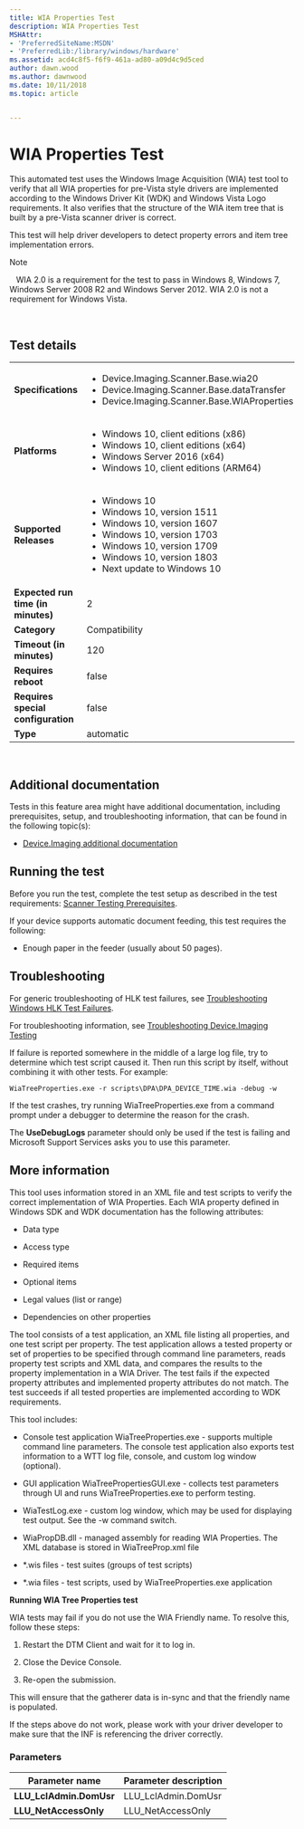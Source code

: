 ```yaml
---
title: WIA Properties Test
description: WIA Properties Test
MSHAttr:
- 'PreferredSiteName:MSDN'
- 'PreferredLib:/library/windows/hardware'
ms.assetid: acd4c8f5-f6f9-461a-ad80-a09d4c9d5ced
author: dawn.wood
ms.author: dawnwood
ms.date: 10/11/2018
ms.topic: article


---
```


# <span id="p_hlk_test.16ebf42b-f403-4cc7-bdb2-9ed1b2341841"></span>WIA Properties Test


This automated test uses the Windows Image Acquisition (WIA) test tool to verify that all WIA properties for pre-Vista style drivers are implemented according to the Windows Driver Kit (WDK) and Windows Vista Logo requirements. It also verifies that the structure of the WIA item tree that is built by a pre-Vista scanner driver is correct.

This test will help driver developers to detect property errors and item tree implementation errors.

>[!NOTE]
>  
WIA 2.0 is a requirement for the test to pass in Windows 8, Windows 7, Windows Server 2008 R2 and Windows Server 2012. WIA 2.0 is not a requirement for Windows Vista.

 

## Test details
|||
|---|---|
| **Specifications**  | <ul><li>Device.Imaging.Scanner.Base.wia20</li><li>Device.Imaging.Scanner.Base.dataTransfer</li><li>Device.Imaging.Scanner.Base.WIAProperties</li></ul> |  
| **Platforms**   | <ul><li>Windows 10, client editions (x86)</li><li>Windows 10, client editions (x64)</li><li>Windows Server 2016 (x64)</li><li>Windows 10, client editions (ARM64)</li></ul> |
| **Supported Releases** | <ul><li>Windows 10</li><li>Windows 10, version 1511</li><li>Windows 10, version 1607</li><li>Windows 10, version 1703</li><li>Windows 10, version 1709</li><li>Windows 10, version 1803</li><li>Next update to Windows 10</li></ul> |
|**Expected run time (in minutes)**| 2 |
|**Category**| Compatibility |
|**Timeout (in minutes)**| 120 |
|**Requires reboot**| false |
|**Requires special configuration**| false |
|**Type**| automatic |

 

## <span id="Additional_documentation"></span><span id="additional_documentation"></span><span id="ADDITIONAL_DOCUMENTATION"></span>Additional documentation


Tests in this feature area might have additional documentation, including prerequisites, setup, and troubleshooting information, that can be found in the following topic(s):

-   [Device.Imaging additional documentation](device-imaging-additional-documentation.md)

## <span id="Running_the_test"></span><span id="running_the_test"></span><span id="RUNNING_THE_TEST"></span>Running the test


Before you run the test, complete the test setup as described in the test requirements: [Scanner Testing Prerequisites](scanner-testing-prerequisites.md).

If your device supports automatic document feeding, this test requires the following:

-   Enough paper in the feeder (usually about 50 pages).

## <span id="Troubleshooting"></span><span id="troubleshooting"></span><span id="TROUBLESHOOTING"></span>Troubleshooting


For generic troubleshooting of HLK test failures, see [Troubleshooting Windows HLK Test Failures](..\user\troubleshooting-windows-hlk-test-failures.md).

For troubleshooting information, see [Troubleshooting Device.Imaging Testing](troubleshooting-deviceimaging-testing.md)

If failure is reported somewhere in the middle of a large log file, try to determine which test script caused it. Then run this script by itself, without combining it with other tests. For example:

``` syntax
WiaTreeProperties.exe -r scripts\DPA\DPA_DEVICE_TIME.wia -debug -w
```

If the test crashes, try running WiaTreeProperties.exe from a command prompt under a debugger to determine the reason for the crash.

The **UseDebugLogs** parameter should only be used if the test is failing and Microsoft Support Services asks you to use this parameter.

## <span id="More_information"></span><span id="more_information"></span><span id="MORE_INFORMATION"></span>More information


This tool uses information stored in an XML file and test scripts to verify the correct implementation of WIA Properties. Each WIA property defined in Windows SDK and WDK documentation has the following attributes:

-   Data type

-   Access type

-   Required items

-   Optional items

-   Legal values (list or range)

-   Dependencies on other properties

The tool consists of a test application, an XML file listing all properties, and one test script per property. The test application allows a tested property or set of properties to be specified through command line parameters, reads property test scripts and XML data, and compares the results to the property implementation in a WIA Driver. The test fails if the expected property attributes and implemented property attributes do not match. The test succeeds if all tested properties are implemented according to WDK requirements.

This tool includes:

-   Console test application WiaTreeProperties.exe - supports multiple command line parameters. The console test application also exports test information to a WTT log file, console, and custom log window (optional).

-   GUI application WiaTreePropertiesGUI.exe - collects test parameters through UI and runs WiaTreeProperties.exe to perform testing.

-   WiaTestLog.exe - custom log window, which may be used for displaying test output. See the -w command switch.

-   WiaPropDB.dll - managed assembly for reading WIA Properties. The XML database is stored in WiaTreeProp.xml file

-   \*.wis files - test suites (groups of test scripts)

-   \*.wia files - test scripts, used by WiaTreeProperties.exe application

**Running WIA Tree Properties test**

WIA tests may fail if you do not use the WIA Friendly name. To resolve this, follow these steps:

1.  Restart the DTM Client and wait for it to log in.

2.  Close the Device Console.

3.  Re-open the submission.

This will ensure that the gatherer data is in-sync and that the friendly name is populated.

If the steps above do not work, please work with your driver developer to make sure that the INF is referencing the driver correctly.

### <span id="Parameters"></span><span id="parameters"></span><span id="PARAMETERS"></span>Parameters

| Parameter name           | Parameter description |
|--------------------------|-----------------------|
| **LLU\_LclAdmin.DomUsr** | LLU\_LclAdmin.DomUsr  |
| **LLU\_NetAccessOnly**   | LLU\_NetAccessOnly    |

 

 

 






